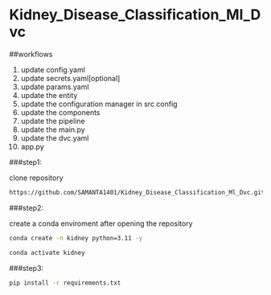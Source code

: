 # Kidney_Disease_Classification_Ml_Dvc

##workflows

1. update config.yaml
2. update secrets.yaml[optional]
3. update params.yaml
4. update the entity
5. update the configuration manager in src config
6. update the components
7. update the pipeline
8. update the main.py
9. update the dvc.yaml
10. app.py


###step1:

clone repository

```bash
https://github.com/SAMANTA1401/Kidney_Disease_Classification_Ml_Dvc.git
```
###step2:

create a conda enviroment after opening the repository

```bash
conda create -n kidney python=3.11 -y
```

```bash
conda activate kidney
```
###step3:
```bash
pip install -r requirements.txt
```

